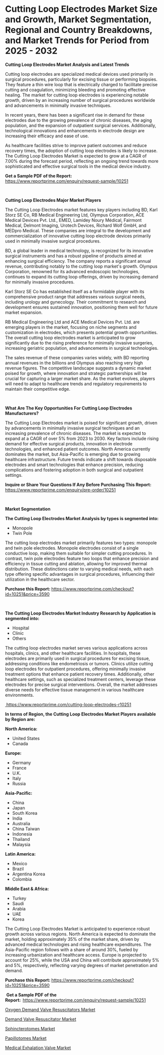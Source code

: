 <p><h1>Cutting Loop Electrodes Market Size and Growth, Market Segmentation, Regional and Country Breakdowns, and Market Trends for Period from 2025 -  2032</h1></p><p><strong>Cutting Loop Electrodes Market Analysis and Latest Trends</strong></p>
<p><p>Cutting loop electrodes are specialized medical devices used primarily in surgical procedures, particularly for excising tissue or performing biopsies. They feature a thin wire loop that is electrically charged to facilitate precise cutting and coagulation, minimizing bleeding and promoting effective healing. The market for cutting loop electrodes is experiencing notable growth, driven by an increasing number of surgical procedures worldwide and advancements in minimally invasive techniques. </p><p>In recent years, there has been a significant rise in demand for these electrodes due to the growing prevalence of chronic diseases, the aging population, and the expansion of outpatient surgical services. Additionally, technological innovations and enhancements in electrode design are increasing their efficacy and ease of use. </p><p>As healthcare facilities strive to improve patient outcomes and reduce recovery times, the adoption of cutting loop electrodes is likely to increase. The Cutting Loop Electrodes Market is expected to grow at a CAGR of 7.00% during the forecast period, reflecting an ongoing trend towards more sophisticated and effective surgical tools in the medical device industry.</p></p>
<p><strong>Get a Sample PDF of the Report:&nbsp;</strong> <a href="https://www.reportprime.com/enquiry/request-sample/10251?utm_campaign=104&utm_medium=2&utm_source=Github&utm_content=ia&utm_term=20032025&utm_id=cutting-loop-electrodes">https://www.reportprime.com/enquiry/request-sample/10251</a></p>
<p>&nbsp;</p>
<p><strong>Cutting Loop Electrodes Major Market Players</strong></p>
<p><p>The Cutting Loop Electrodes market features key players including BD, Karl Storz SE Co, RB Medical Engineering Ltd, Olympus Corporation, ACE Medical Devices Pvt. Ltd., EMED, Lamidey Noury Médical, Fairmont Medical, Delmont Imaging, Urotech Devices, Richard Wolf GmbH, and MEDpro Medical. These companies are integral to the development and commercialization of innovative cutting loop electrode devices primarily used in minimally invasive surgical procedures.</p><p>BD, a global leader in medical technology, is recognized for its innovative surgical instruments and has a robust pipeline of products aimed at enhancing surgical efficiency. The company reports a significant annual revenue, contributing notably to the cutting loop market's growth. Olympus Corporation, renowned for its advanced endoscopic technologies, continues to expand its cutting loop offerings, driven by increasing demand for minimally invasive procedures.</p><p>Karl Storz SE Co has established itself as a formidable player with its comprehensive product range that addresses various surgical needs, including urology and gynecology. Their commitment to research and development ensures sustained innovation, positioning them well for future market expansion.</p><p>RB Medical Engineering Ltd and ACE Medical Devices Pvt. Ltd. are emerging players in the market, focusing on niche segments and customization in electrodes, which presents potential growth opportunities. The overall cutting loop electrodes market is anticipated to grow significantly due to the rising preference for minimally invasive surgeries, increasing geriatric population, and advancements in surgical technologies.</p><p>The sales revenue of these companies varies widely, with BD reporting annual revenues in the billions and Olympus also reaching very high revenue figures. The competitive landscape suggests a dynamic market poised for growth, where innovation and strategic partnerships will be crucial for capturing a larger market share. As the market evolves, players will need to adapt to healthcare trends and regulatory requirements to maintain their competitive edge.</p></p>
<p>&nbsp;</p>
<p><strong>What Are The Key Opportunities For Cutting Loop Electrodes Manufacturers?</strong></p>
<p><p>The Cutting Loop Electrodes market is poised for significant growth, driven by advancements in minimally invasive surgical techniques and an increasing prevalence of chronic diseases. The market is expected to expand at a CAGR of over 5% from 2023 to 2030. Key factors include rising demand for effective surgical products, innovation in electrode technologies, and enhanced patient outcomes. North America currently dominates the market, but Asia-Pacific is emerging due to growing healthcare infrastructure. Future trends indicate a shift towards disposable electrodes and smart technologies that enhance precision, reducing complications and fostering adoption in both surgical and outpatient settings.</p></p>
<p><strong>Inquire or Share Your Questions If Any Before Purchasing This Report:</strong> <a href="https://www.reportprime.com/enquiry/pre-order/10251?utm_campaign=104&utm_medium=2&utm_source=Github&utm_content=ia&utm_term=20032025&utm_id=cutting-loop-electrodes">https://www.reportprime.com/enquiry/pre-order/10251</a></p>
<p>&nbsp;</p>
<p><strong>Market Segmentation</strong></p>
<p><strong>The Cutting Loop Electrodes Market Analysis by types is segmented into:</strong></p>
<p><ul><li>Monopole</li><li>Twin Pole</li></ul></p>
<p><p>The cutting loop electrodes market primarily features two types: monopole and twin pole electrodes. Monopole electrodes consist of a single conductive loop, making them suitable for simpler cutting procedures. In contrast, twin pole electrodes feature two loops that enhance precision and efficiency in tissue cutting and ablation, allowing for improved thermal distribution. These distinctions cater to varying medical needs, with each type offering specific advantages in surgical procedures, influencing their utilization in the healthcare sector.</p></p>
<p><strong>Purchase this Report:&nbsp;</strong><a href="https://www.reportprime.com/checkout?id=10251&price=3590&utm_campaign=104&utm_medium=2&utm_source=Github&utm_content=ia&utm_term=20032025&utm_id=cutting-loop-electrodes">https://www.reportprime.com/checkout?id=10251&price=3590</a></p>
<p>&nbsp;</p>
<p><strong>The Cutting Loop Electrodes Market Industry Research by Application is segmented into:</strong></p>
<p><ul><li>Hospital</li><li>Clinic</li><li>Others</li></ul></p>
<p><p>The cutting loop electrodes market serves various applications across hospitals, clinics, and other healthcare facilities. In hospitals, these electrodes are primarily used in surgical procedures for excising tissue, addressing conditions like endometriosis or tumors. Clinics utilize cutting loop electrodes for outpatient procedures, offering minimally invasive treatment options that enhance patient recovery times. Additionally, other healthcare settings, such as specialized treatment centers, leverage these electrodes for precise surgical interventions. Overall, the market addresses diverse needs for effective tissue management in various healthcare environments.</p></p>
<p><a href="https://www.reportprime.com/cutting-loop-electrodes-r10251?utm_campaign=104&utm_medium=2&utm_source=Github&utm_content=ia&utm_term=20032025&utm_id=cutting-loop-electrodes">&nbsp;https://www.reportprime.com/cutting-loop-electrodes-r10251</a></p>
<p><strong>In terms of Region, the Cutting Loop Electrodes Market Players available by Region are:</strong></p>
<p>
    <p> <strong> North America: </strong>
        <ul>
            <li>United States</li>
            <li>Canada</li>
        </ul>
        </p> 
    <p> <strong> Europe: </strong>
        <ul>
            <li>Germany</li>
            <li>France</li>
            <li>U.K.</li>
            <li>Italy</li>
            <li>Russia</li>
        </ul>
        </p> 
    <p> <strong> Asia-Pacific: </strong>
        <ul>
            <li>China</li>
            <li>Japan</li>
            <li>South Korea</li>
            <li>India</li>
            <li>Australia</li>
            <li>China Taiwan</li>
            <li>Indonesia</li>
            <li>Thailand</li>
            <li>Malaysia</li>
        </ul>
        </p> 
    <p> <strong> Latin America: </strong>
        <ul>
            <li>Mexico</li>
            <li>Brazil</li>
            <li>Argentina Korea</li>
            <li>Colombia</li>
        </ul>
        </p> 
    <p> <strong> Middle East & Africa: </strong>
        <ul>
            <li>Turkey</li>
            <li>Saudi</li>
            <li>Arabia</li>
            <li>UAE</li>
            <li>Korea</li>
        </ul>
    </p>
    </p>
<p><p>The Cutting Loop Electrodes Market is anticipated to experience robust growth across various regions. North America is expected to dominate the market, holding approximately 35% of the market share, driven by advanced medical technologies and rising healthcare expenditures. The Asia-Pacific region follows with a share of around 30%, fueled by increasing urbanization and healthcare access. Europe is projected to account for 25%, while the USA and China will contribute approximately 5% and 5%, respectively, reflecting varying degrees of market penetration and demand.</p></p>
<p><strong>Purchase this Report: </strong><a href="https://www.reportprime.com/checkout?id=10251&price=3590&utm_campaign=104&utm_medium=2&utm_source=Github&utm_content=ia&utm_term=20032025&utm_id=cutting-loop-electrodes">https://www.reportprime.com/checkout?id=10251&price=3590</a></p>
<p>&nbsp;<strong>Get a Sample PDF of the Report:&nbsp;&nbsp;</strong><a href="https://www.reportprime.com/enquiry/request-sample/10251?utm_campaign=104&utm_medium=2&utm_source=Github&utm_content=ia&utm_term=20032025&utm_id=cutting-loop-electrodes">https://www.reportprime.com/enquiry/request-sample/10251</a></p>
<p><strong></strong></p>
<p><p><a href="https://github.com/goliareanoyh/Market-Research-Report-List-1/blob/main/oxygen-demand-valve-resuscitators-market.md?utm_campaign=104&utm_medium=2&utm_source=Github&utm_content=ia&utm_term=20032025&utm_id=cutting-loop-electrodes">Oxygen Demand Valve Resuscitators Market</a></p><p><a href="https://github.com/naanaafranxu/Market-Research-Report-List-1/blob/main/demand-valve-resuscitator-market.md?utm_campaign=104&utm_medium=2&utm_source=Github&utm_content=ia&utm_term=20032025&utm_id=cutting-loop-electrodes">Demand Valve Resuscitator Market</a></p><p><a href="https://github.com/knazsdadeyvw/Market-Research-Report-List-1/blob/main/sphincterotomes-market.md?utm_campaign=104&utm_medium=2&utm_source=Github&utm_content=ia&utm_term=20032025&utm_id=cutting-loop-electrodes">Sphincterotomes Market</a></p><p><a href="https://github.com/aarenlazosw3/Market-Research-Report-List-1/blob/main/papillotomes-market.md?utm_campaign=104&utm_medium=2&utm_source=Github&utm_content=ia&utm_term=20032025&utm_id=cutting-loop-electrodes">Papillotomes Market</a></p><p><a href="https://github.com/RickHolmes3/Market-Research-Report-List-7/blob/main/medical-exhalation-valve-market.md?utm_campaign=104&utm_medium=2&utm_source=Github&utm_content=ia&utm_term=20032025&utm_id=cutting-loop-electrodes">Medical Exhalation Valve Market</a></p></p>
